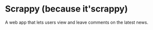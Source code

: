 # Scrappy (because it'scrappy)
A web app that lets users view and leave comments on the latest news.
